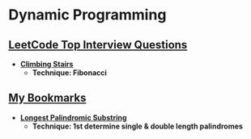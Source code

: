 # Dynamic Programming

## [LeetCode Top Interview Questions](https://leetcode.com/explore/interview/card/top-interview-questions-easy/93/linked-list/)

- **[Climbing Stairs](https://leetcode.com/explore/interview/card/top-interview-questions-easy/97/dynamic-programming/569/)**
  - **Technique: Fibonacci**

## [My Bookmarks]()
- **[Longest Palindromic Substring](https://leetcode.com/problems/longest-palindromic-substring/description/?envType=daily-question&envId=2023-10-27)**
  - **Technique: 1st determine single & double length palindromes**
